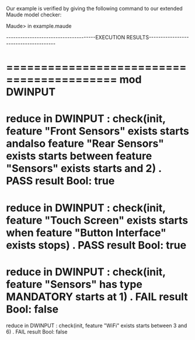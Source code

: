 Our example is verified by giving the following command to our extended Maude model checker:

Maude> in example.maude 

--------------------------------------EXECUTION RESULTS--------------------------------------

==========================================
mod DWINPUT
==========================================
reduce in DWINPUT : check(init, feature "Front Sensors" exists starts andalso feature "Rear Sensors" exists starts 
between feature "Sensors" exists starts and 2) .
PASS
result Bool: true
==========================================
reduce in DWINPUT : check(init, feature "Touch Screen" exists starts when feature "Button Interface" exists stops) .
PASS
result Bool: true
==========================================
reduce in DWINPUT : check(init, feature "Sensors" has type MANDATORY starts at 1) .
FAIL
result Bool: false
==========================================
reduce in DWINPUT : check(init, feature "WiFi" exists starts between 3 and 6) .
FAIL
result Bool: false
